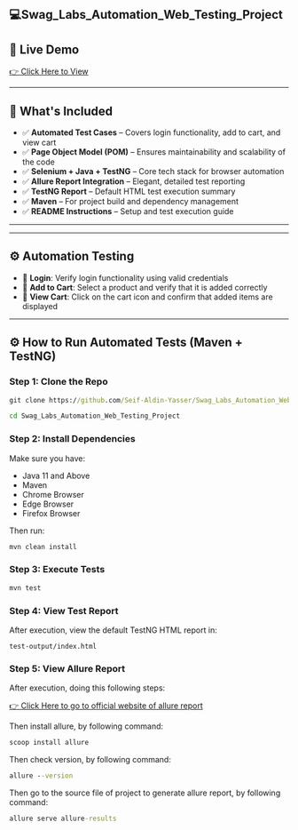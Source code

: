 ## 💻Swag_Labs_Automation_Web_Testing_Project
## 🔗 Live Demo
<a href="https://www.saucedemo.com/" target="_blank">👉 Click Here to View</a>

---

## 📁 What's Included

- ✅ **Automated Test Cases** – Covers login functionality, add to cart, and view cart 
- ✅ **Page Object Model (POM)** – Ensures maintainability and scalability of the code  
- ✅ **Selenium + Java + TestNG** – Core tech stack for browser automation  
- ✅ **Allure Report Integration** – Elegant, detailed test reporting  
- ✅ **TestNG Report** – Default HTML test execution summary  
- ✅ **Maven** – For project build and dependency management  
- ✅ **README Instructions** – Setup and test execution guide
---

---

## ⚙️ Automation Testing

- 🔐 **Login**: Verify login functionality using valid credentials  
- 🛒 **Add to Cart**: Select a product and verify that it is added correctly  
- 🧺 **View Cart**: Click on the cart icon and confirm that added items are displayed 
---

## ⚙️ How to Run Automated Tests (Maven + TestNG)

### Step 1: Clone the Repo

```cmd
git clone https://github.com/Seif-Aldin-Yasser/Swag_Labs_Automation_Web_Testing_Project.git
```
```cmd
cd Swag_Labs_Automation_Web_Testing_Project
```
### Step 2: Install Dependencies

Make sure you have:
- Java 11 and Above
- Maven
- Chrome Browser
- Edge Browser
- Firefox Browser

Then run:

```cmd
mvn clean install
```

### Step 3: Execute Tests

```cmd
mvn test
```

### Step 4: View Test Report

After execution, view the default TestNG HTML report in:

```
test-output/index.html
```

### Step 5: View Allure Report

After execution, doing this following steps:

<a href="https://allurereport.org/docs/install-for-windows/" target="_blank">👉 Click Here to go to official website of allure report</a>

Then install allure, by following command:
```cmd
scoop install allure
```
Then check version, by following command:
```cmd
allure --version
```
Then go to the source file of project to generate allure report, by following command:
```cmd
allure serve allure-results
```

